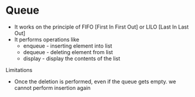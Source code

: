 # Queue

- It works on the principle of FIFO [First In First Out] or LILO [Last In Last Out]
- It performs operations like
    - enqueue - inserting element into list
    - dequeue - deleting element from list
    - display - display the contents of the list

Limitations

- Once the deletion is performed, even if the queue gets empty.
  we cannot perform insertion again